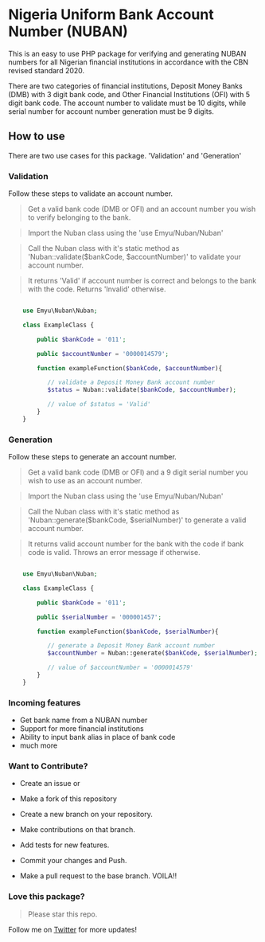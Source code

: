 # Nigeria Uniform Bank Account Number (NUBAN)

This is an easy to use PHP package for verifying and generating NUBAN numbers for all Nigerian financial institutions in accordance with the CBN revised standard 2020.

There are two categories of financial institutions, Deposit Money Banks (DMB) with 3 digit bank code, and Other Financial Institutions (OFI) with 5 digit bank code. The account number to validate must be 10 digits, while serial number for account number generation must be 9 digits.

## How to use

There are two use cases for this package. 'Validation' and 'Generation'

### Validation

Follow these steps to validate an account number.

> Get a valid bank code (DMB or OFI) and an account number you wish to verify belonging to the bank.

> Import the Nuban class using the 'use Emyu/Nuban/Nuban'

> Call the Nuban class with it's static method as 'Nuban::validate($bankCode, $accountNumber)' to validate your account number.

> It returns 'Valid' if account number is correct and belongs to the bank with the code. Returns 'Invalid' otherwise.

```php

    use Emyu\Nuban\Nuban;

    class ExampleClass {

        public $bankCode = '011';

        public $accountNumber = '0000014579';

        function exampleFunction($bankCode, $accountNumber){

           // validate a Deposit Money Bank account number
           $status = Nuban::validate($bankCode, $accountNumber);

           // value of $status = 'Valid'
        }
    }
```

### Generation

Follow these steps to generate an account number.

> Get a valid bank code (DMB or OFI) and a 9 digit serial number you wish to use as an account number.

> Import the Nuban class using the 'use Emyu/Nuban/Nuban'

> Call the Nuban class with it's static method as 'Nuban::generate($bankCode, $serialNumber)' to generate a valid account number.

> It returns valid account number for the bank with the code if bank code is valid. Throws an error message if otherwise.

```php

    use Emyu\Nuban\Nuban;

    class ExampleClass {

        public $bankCode = '011';

        public $serialNumber = '000001457';

        function exampleFunction($bankCode, $serialNumber){

           // generate a Deposit Money Bank account number
           $accountNumber = Nuban::generate($bankCode, $serialNumber);

           // value of $accountNumber = '0000014579'
        }
    }
```

### Incoming features

- Get bank name from a NUBAN number
- Support for more financial institutions
- Ability to input bank alias in place of bank code
- much more

### Want to Contribute?

- Create an issue or

- Make a fork of this repository
- Create a new branch on your repository.
- Make contributions on that branch.
- Add tests for new features.
- Commit your changes and Push.
- Make a pull request to the base branch. VOILA!!

### Love this package?

> Please star this repo.

Follow me on [Twitter](https://twitter.com/iemyu_) for more updates!
